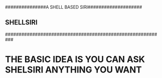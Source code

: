 ###############A SHELL BASED SIRI####################
## 					SHELLSIRI
###########################################################
# THE BASIC IDEA IS YOU CAN ASK SHELSIRI ANYTHING YOU WANT
